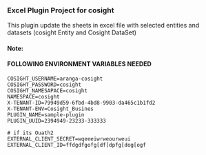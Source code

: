 ### Excel Plugin Project for cosight
This plugin update the sheets in excel file with selected entities and datasets (cosight Entity and Cosight DataSet)

#### Note:

#### FOLLOWING ENVIRONMENT VARIABLES NEEDED  
```
COSIGHT_USERNAME=aranga-cosight
COSIGHT_PASSWORD=cosight
COSIGHT_NAMESAPACE=cosight
NAMESPACE=cosight
X-TENANT-ID=79949d59-6fbd-4bd8-9903-da465c1b1fd2
X-TENANT-ENV=Cosight_Busines
PLUGIN_NAME=sample-plugin
PLUGIN_UUID=2394949-23233-333333

# if its Ouath2
EXTERNAL_CLIENT_SECRET=wqeeeiwrweourweui 
EXTERNAL_CLIENT_ID=ffdgdfgofg[df[dpfg[dog[ogf

```
